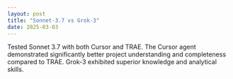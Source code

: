 ```yaml
---
layout: post
title: "Sonnet-3.7 vs Grok-3"
date: 2025-03-03
---
```


Tested Sonnet 3.7 with both Cursor and TRAE. The Cursor agent demonstrated significantly better project understanding and completeness compared to TRAE. Grok-3 exhibited superior knowledge and analytical skills.
